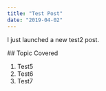 ```yaml
---
title: "Test Post"
date: "2019-04-02"
---
```


I just launched a new test2 post.

## Topic Covered

1. Test5
2. Test6
3. Test7